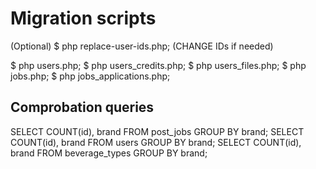 # Migration scripts

(Optional)
$ php replace-user-ids.php; (CHANGE IDs if needed)

$ php users.php;
$ php users_credits.php;
$ php users_files.php;
$ php jobs.php;
$ php jobs_applications.php; 

## Comprobation queries

SELECT COUNT(id), brand FROM post_jobs GROUP BY brand;
SELECT COUNT(id), brand FROM users GROUP BY brand;
SELECT COUNT(id), brand FROM beverage_types GROUP BY brand;